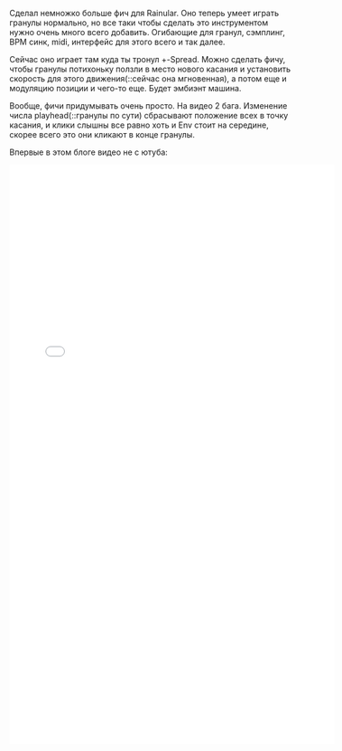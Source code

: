 ---
---
Сделал немножко больше фич для Rainular.
Оно теперь умеет играть гранулы нормально, но все таки чтобы сделать это инструментом нужно очень много всего добавить. Огибающие для гранул, сэмплинг, BPM синк, midi, интерфейс для этого всего и так далее.

Сейчас оно играет там куда ты тронул +-Spread. Можно сделать фичу, чтобы гранулы потихоньку ползли в место нового касания и установить скорость для этого движения(::сейчас она мгновенная), а потом еще и модуляцию позиции и чего-то еще. Будет эмбиэнт машина.

Вообще, фичи придумывать очень просто.
На видео 2 бага. Изменение числа playhead(::гранулы по сути) сбрасывают положение всех в точку касания, и клики слышны все равно хоть и Env стоит на середине, скорее всего это они кликают в конце гранулы.

Впервые в этом блоге видео не с ютуба:
<iframe width="576" height="1024" src="{{site.url}}/assets/video/rainular.mp4" allow="autoplay 'none'" frameborder="0" allowfullscreen></iframe>
